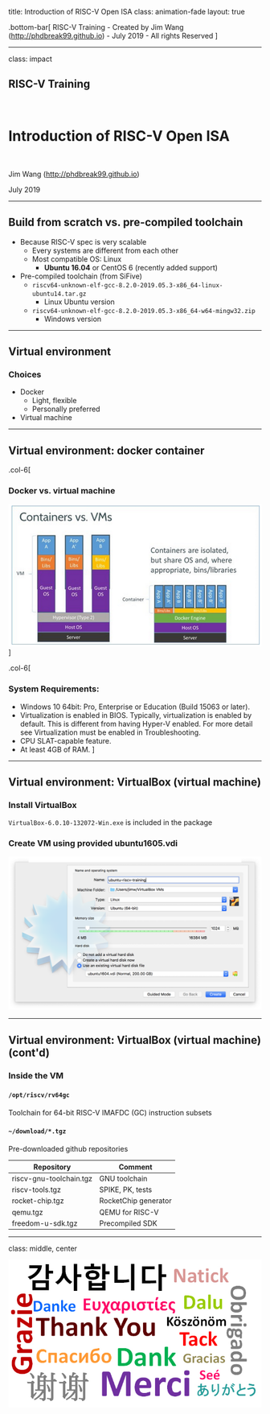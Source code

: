 [//]:# "BEGIN title_page('DIY 0: Setup DIY environment')"
title: Introduction of RISC-V Open ISA
class: animation-fade
layout: true

<!-- This slide will serve as the base layout for all your slides -->

.bottom-bar[
RISC-V Training - Created by Jim Wang (http://phdbreak99.github.io) - July 2019 - All rights Reserved
]

---

class: impact

## RISC-V Training

&nbsp;

# Introduction of RISC-V Open ISA

&nbsp;

Jim Wang (http://phdbreak99.github.io)

July 2019

[//]:# "END"

---

## Build from scratch vs. pre-compiled toolchain

-   Because RISC-V spec is very scalable
    -   Every systems are different from each other
    -   Most compatible OS: Linux
        -   **Ubuntu 16.04** or CentOS 6 (recently added support)
-   Pre-compiled toolchain (from SiFive)
    -   `riscv64-unknown-elf-gcc-8.2.0-2019.05.3-x86_64-linux-ubuntu14.tar.gz`
        -   Linux Ubuntu version
    -   `riscv64-unknown-elf-gcc-8.2.0-2019.05.3-x86_64-w64-mingw32.zip`
        -   Windows version

---

## Virtual environment

### Choices

-   Docker
    -   Light, flexible
    -   Personally preferred
-   Virtual machine

---

## Virtual environment: docker container

.col-6[
### Docker vs. virtual machine

![:scale 100%](image/docker-vm-container.png)
]

.col-6[
### System Requirements:

- Windows 10 64bit: Pro, Enterprise or Education (Build 15063 or later).
- Virtualization is enabled in BIOS. Typically, virtualization is enabled by default. This is different from having Hyper-V enabled. For more detail see Virtualization must be enabled in Troubleshooting.
- CPU SLAT-capable feature.
- At least 4GB of RAM.
]

---

## Virtual environment: VirtualBox (virtual machine)

### Install VirtualBox

`VirtualBox-6.0.10-132072-Win.exe` is included in the package

### Create VM using provided ubuntu1605.vdi

![:scale 70%](image/virtualbox-install-screenshot.png)

---

## Virtual environment: VirtualBox (virtual machine) (cont'd)

### Inside the VM

#### `/opt/riscv/rv64gc`

Toolchain for 64-bit RISC-V IMAFDC (GC) instruction subsets

#### `~/download/*.tgz`

Pre-downloaded github repositories

| Repository              | Comment              |
| ----------------------- | -------------------- |
| riscv-gnu-toolchain.tgz | GNU toolchain        |
| riscv-tools.tgz         | SPIKE, PK, tests     |
| rocket-chip.tgz         | RocketChip generator |
| qemu.tgz                | QEMU for RISC-V      |
| freedom-u-sdk.tgz       | Precompiled SDK      |

---

[//]:# (BEGIN thanks)
class: middle, center

![](./image/thanks.jpg)

[//]:# (END)
